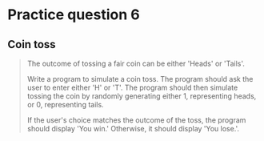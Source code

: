 # Practice question 6

## Coin toss

> The outcome of tossing a fair coin can be either 'Heads' or 'Tails'.
>
> Write a program to simulate a coin toss. The program should ask the user to enter either 'H' or 'T'. The program should then simulate tossing the coin by randomly generating either 1, representing heads, or 0, representing tails.
>
> If the user's choice matches the outcome of the toss, the program should display 'You win.' Otherwise, it should display 'You lose.'.
